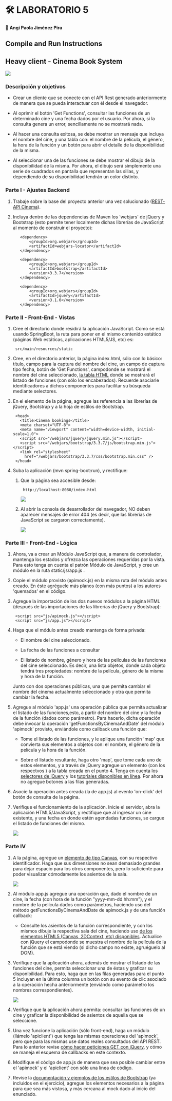 # 🛠️ LABORATORIO 5
  
  📌 **Angi Paola Jiménez Pira**
  
## Compile and Run Instructions

## Heavy client - Cinema Book System

![](HeavyClientCINEMA/img/mock_.png)

### Descripción y objetivos

* Crear un cliente que se conecte con el API Rest generado anteriormente de manera que se pueda interactuar con él desde el navegador.

* Al oprimir el botón 'Get Functions', consultar las funciones de un determinado cine y una fecha dados por el usuario. Por ahora, si la consulta genera un error, sencillamente
no se mostrará nada.

* Al hacer una consulta exitosa, se debe mostrar un mensaje que incluya el nombre del cine, y una tabla con: el nombre de la película, el género, la hora de la función y un botón para abrir el detalle de la disponibilidad de la misma.

* Al seleccionar una de las funciones se debe mostrar el dibujo de la disponibilidad de la misma. Por ahora, el dibujo será simplemente una serie de cuadrados en pantalla que representan las sillas, y dependiendo de su disponibilidad tendrán un color distinto.

### Parte I - Ajustes Backend

1. Trabaje sobre la base del proyecto anterior una vez solucionado ([REST-API Cinema](https://github.com/angipaola10/LAB4-ARSW)).

2. Incluya dentro de las dependencias de Maven los 'webjars' de jQuery y Bootstrap (esto permite tener localmente dichas librerías de JavaScript al momento de construír el proyecto):

          <dependency>
              <groupId>org.webjars</groupId>
              <artifactId>webjars-locator</artifactId>
          </dependency>

          <dependency>
              <groupId>org.webjars</groupId>
              <artifactId>bootstrap</artifactId>
              <version>3.3.7</version>
          </dependency>

          <dependency>
              <groupId>org.webjars</groupId>
              <artifactId>jquery</artifactId>
              <version>3.1.0</version>
          </dependency>   
          
### Parte II - Front-End - Vistas

1. Cree el directorio donde residirá la aplicación JavaScript. Como se está usando SpringBoot, la ruta para poner en el mismo contenido estático (páginas Web estáticas, aplicaciones HTML5/JS, etc) es:

        src/main/resources/static
        
2. Cree, en el directorio anterior, la página index.html, sólo con lo básico: título, campo para la captura del nombre del cine, un campo de captura tipo fecha, botón de 'Get Functions', campodonde se mostrará el nombre del cine seleccionado, [la tabla HTML](https://www.w3schools.com/html/html_tables.asp) donde se mostrará el listado de funciones (con sólo los encabezados). Recuerde asociarle identificadores a dichos componentes para facilitar su búsqueda mediante selectores.

3. En el elemento <head> de la página, agregue las referencia a las librerías de jQuery, Bootstrap y a la hoja de estilos de Bootstrap.
  
        <head>
          <title>Cinema bookings</title>
          <meta charset="UTF-8">
          <meta name="viewport" content="width=device-width, initial-scale=1.0">
          <script src="/webjars/jquery/jquery.min.js"></script>
          <script src="/webjars/bootstrap/3.3.7/js/bootstrap.min.js"></script>
          <link rel="stylesheet"
            href="/webjars/bootstrap/3.3.7/css/bootstrap.min.css" />
        </head> 
        
4. Suba la aplicación (mvn spring-boot:run), y rectifique:

     1. Que la página sea accesible desde:
     
             http://localhost:8080/index.html
			 
		![](HeavyClientCINEMA/img/pagina1.png)
             
     2. Al abrir la consola de desarrollador del navegador, NO deben aparecer mensajes de error 404 (es decir, que las librerías de JavaScript se cargaron correctamente).

		![](HeavyClientCINEMA/img/pagina2.png)
		
### Parte III - Front-End - Lógica

1. Ahora, va a crear un Módulo JavaScript que, a manera de controlador, mantenga los estados y ofrezca las operaciones requeridas por la vista. Para esto tenga en cuenta el patrón Módulo de JavaScript, y cree un módulo en la ruta static/js/app.js .

2. Copie el módulo provisto (apimock.js) en la misma ruta del módulo antes creado. En éste agréguele más planos (con más puntos) a los autores 'quemados' en el código.

3. Agregue la importación de los dos nuevos módulos a la página HTML (después de las importaciones de las librerías de jQuery y Bootstrap):

        <script src="js/apimock.js"></script>
        <script src="js/app.js"></script>
     
4. Haga que el módulo antes creado mantenga de forma privada:

    * El nombre del cine seleccionado.
    
    * La fecha de las funciones a consultar
    
    * El listado de nombre, género y hora de las películas de las funciones del cine seleccionado. Es decir, una lista objetos, donde cada objeto tendrá tres propiedades:
    nombre de la película, género de la misma y hora de la función.
    
    Junto con dos operaciones públicas, una que permita cambiar el nombre del cinema actualmente seleccionado y otra que permita cambiar la fecha.

5. Agregue al módulo 'app.js' una operación pública que permita actualizar el listado de las funciones,esto, a partir del nombre del cine y la fecha de la función (dados como parámetro). Para hacerlo, dicha operación debe invocar la operación 'getFunctionsByCinemaAndDate' del módulo 'apimock' provisto, enviándole como callback una función que:

    * Tome el listado de las funciones, y le aplique una función 'map' que convierta sus elementos a objetos con: el nombre, el género de la película y la hora de la función.
    
    * Sobre el listado resultante, haga otro 'map', que tome cada uno de estos elementos, y a través de jQuery agregue un elemento <tr> (con los respectvos <td>) a la tabla
  creada en el punto 4. Tenga en cuenta los [selectores de jQuery](https://www.w3schools.com/JQuery/jquery_ref_selectors.asp) y los [tutoriales disponibles en línea](https://www.tutorialrepublic.com/codelab.php?topic=faq&file=jquery-append-and-remove-table-row-dynamically). Por ahora no agregue botones a las filas generadas.
  
6. Asocie la operación antes creada (la de app.js) al evento 'on-click' del botón de consulta de la página.

7. Verifique el funcionamiento de la aplicación. Inicie el servidor, abra la aplicación HTML5/JavaScript, y rectifique que al ingresar un cine existente, y una fecha en donde estén agendadas funciones, se cargue el listado de funciones del mismo.

	![](HeavyClientCINEMA/img/pagina3.png)
	
### Parte IV

1. A la página, agregue un [elemento de tipo Canvas](https://www.w3schools.com/html/html5_canvas.asp), con su respectivo identificador. Haga que sus dimensiones no sean demasiado grandes para dejar espacio para los otros componentes, pero lo suficiente para poder visualizar cómodamente los asientos de la sala.

	![](HeavyClientCINEMA/img/pagina4.png)

2. Al módulo app.js agregue una operación que, dado el nombre de un cine, la fecha (con hora de la función "yyyy-mm-dd hh:mm"), y el nombre de la película dados como parámetros, haciendo uso del método getFunctionsByCinemaAndDate de apimock.js y de una función callback:

    * Consulte los asientos de la función correspondiente, y con los mismos dibuje la respectiva sala del cine, haciendo uso [de los elementos HTML5 (Canvas, 2DContext, etc) 
    disponibles](https://www.w3schools.com/tags/tryit.asp?filename=tryhtml5_canvas_fillstyle). Actualice con jQuery el campodonde se muestra el nombre de la película de la 
    función que se está viendo (si dicho campo no existe, agruéguelo al DOM).
    
3. Verifique que la aplicación ahora, además de mostrar el listado de las funciones del cine, permita seleccionar una de éstas y graficar su disponibilidad. Para esto, haga que en las filas generadas para el punto 5 incluyan en la última columna un botón con su evento de clic asociado a la operación hecha anteriormente (enviándo como parámetro los nombres correspondientes).

	![](HeavyClientCINEMA/img/pagina5.png)

4. Verifique que la aplicación ahora permita: consultar las funciones de un cine y graficar la disponibilidad de asientos de aquella que se seleccione.

5. Una vez funcione la aplicación (sólo front-end), haga un módulo (llámelo 'apiclient') que tenga las mismas operaciones del 'apimock', pero que para las mismas use datos reales consultados del API REST. Para lo anterior revise [cómo hacer peticiones GET con jQuery](https://api.jquery.com/jquery.get/), y cómo se maneja el esquema de callbacks en este contexto.

6. Modifique el código de app.js de manera que sea posible cambiar entre el 'apimock' y el 'apiclient' con sólo una línea de código.

7. Revise la [documentación y ejemplos de los estilos de Bootstrap](https://v4-alpha.getbootstrap.com/examples/) (ya incluidos en el ejercicio), agregue los elementos necesarios a la página para que sea más vistosa, y más cercana al mock dado al inicio del enunciado.
